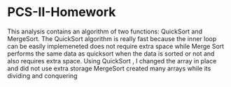 # PCS-II-Homework
   This analysis contains an algorithm of two functions: QuickSort and MergeSort. The QuickSort algorithm is really fast because the inner loop can be easily implemeneted  does not require extra space while Merge Sort performs the same data as quicksort when the data is sorted or not and also requires extra space.
   Using QuickSort , I changed the array in place and did not use extra storage
   MergeSort created many arrays while its dividing and conquering 
